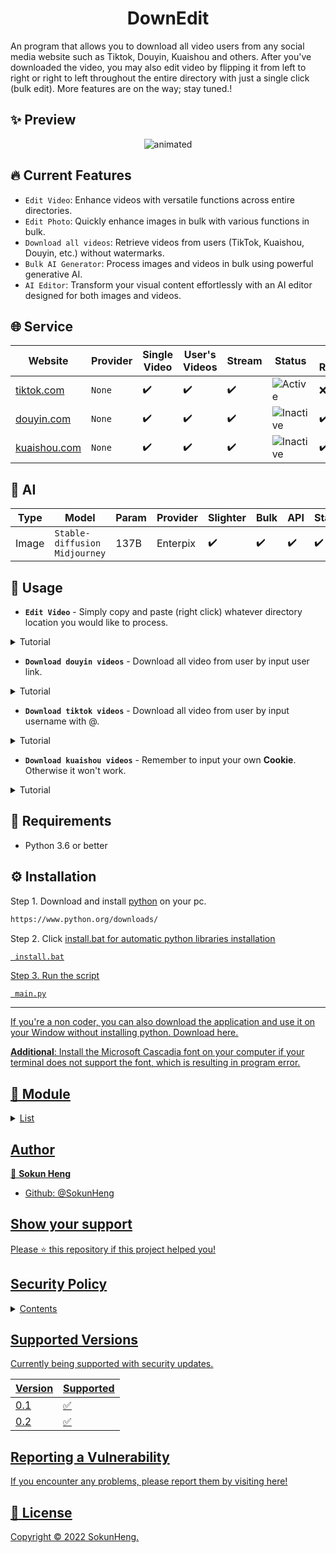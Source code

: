 <h1 align="center">DownEdit</h1>


<p>An program that allows you to download all video users from any social media website such as Tiktok, Douyin, Kuaishou and others. After you've downloaded the video, you may also edit video by flipping it from left to right or right to left throughout the entire directory with just a single click (bulk edit). More features are on the way; stay tuned.!<p>

<!--- 
## <a href="https://www.buymeacoffee.com/iamnamheng" target="_blank"><img src="https://cdn.buymeacoffee.com/buttons/default-blue.png" alt="Buy Me A Coffee" style="height: 41px !important;width: 174px !important;box-shadow: 0px 3px 2px 0px rgba(190, 190, 190, 0.5) !important;-webkit-box-shadow: 0px 3px 2px 0px rgba(190, 190, 190, 0.5) !important;" ></a>
--->

## ✨ Preview
<p align="center">
  <img src="https://user-images.githubusercontent.com/44894784/200809403-2cee8c01-7f24-400e-8c13-734ea0a47abc.gif" alt="animated" />
</p>

## 🔥 Current Features
- `Edit Video`: Enhance videos with versatile functions across entire directories.
- `Edit Photo`: Quickly enhance images in bulk with various functions in bulk.
- `Download all videos`: Retrieve videos from users (TikTok, Kuaishou, Douyin, etc.) without watermarks.
- `Bulk AI Generator`: Process images and videos in bulk using powerful generative AI.
- `AI Editor`: Transform your visual content effortlessly with an AI editor designed for both images and videos.

## 🌐 Service

| Website| Provider| Single Video | User's Videos | Stream | Status | Auth Required|
| --- | --- | --- | --- | --- | --- | --- |
| [tiktok.com](https://www.tiktok.com/) | `None` | ✔️ | ✔️ | ✔️ | ![Active](https://img.shields.io/badge/Active-brightgreen) | ❌ |
| [douyin.com](https://www.douyin.com/) | `None` | ✔️ | ✔️ | ✔️ | ![Inactive](https://img.shields.io/badge/Inactive-red) | ✔️ |
| [kuaishou.com](https://www.kuaishou.com/?isHome=1) | `None` | ✔️ | ✔️ | ✔️ | ![Inactive](https://img.shields.io/badge/Inactive-red) | ✔️ |

## 🤖 AI
| Type | Model | Param | Provider| Slighter | Bulk | API | Status |
| --- | --- | --- | --- | --- | --- | --- | --- |
| Image | `Stable-diffusion` `Midjourney` | 137B | Enterpix | ✔️ | ✔️ | ✔️ | ✔️ |

## 🚀 Usage
- **`Edit Video`** - Simply copy and paste (right click) whatever directory location you would like to process.

<details>
<summary>Tutorial</summary>

```html
Enter Folder: C:\Users\Name\Desktop\Folder\Video
```

![Edit_Video_AdobeExpress](https://user-images.githubusercontent.com/44894784/200826802-58b223ea-dd01-4f3a-b896-d87228cddd4e.gif)



 Change it according to your desired video speed.
```html
Select Speed: 1.2 or 2 
```

 Input your music file location
```html
Enter Music: C:\Users\Name\Desktop\Folder\music_name.mp3
```
```html
Enter Music: music_name.mp3
```
 

</details>


- **`Download douyin videos`** - Download all video from user by input user link.

<details>
<summary>Tutorial</summary>

```html
Enter User Link: https://www.douyin.com/user/MS4wLjABAAAAzknqQznbR4gNJFBtYQE8ptAbM4Djr8bGDdfCUataDVSfQK8YMkSI8J5v
```
 <img src="https://user-images.githubusercontent.com/44894784/200826881-0051ef41-a59a-4b39-ae01-d252dc796acc.gif" alt="animated"  width="640"/>

</details>

- **`Download tiktok videos`** - Download all video from user by input username with @.

<details>
<summary>Tutorial</summary>

```html
Enter User: @tiktok
```
<img src="https://user-images.githubusercontent.com/44894784/200826983-a45fc5d0-343a-4921-9077-6f97ebca67a8.gif" alt="animated"  width="640"/>

</details>

- **`Download kuaishou videos`** - Remember to input your own **Cookie**. Otherwise it won't work.

<details>
<summary>Tutorial</summary>

-----

 Step 1. Right click and select on Inspect element.
  
<img src="https://user-images.githubusercontent.com/44894784/200830971-90ee9df9-4b7d-4648-a6a0-0ac327dd9ac7.jpg" alt="tutorial"  width="640"/>

-----
  
```html
Input Cookie: kpf=PC_WEB; kpn=KUAISHOU_VISION; clientid=3; did=web_dfe556cf2a809f194bf54a1d5125ad31; didv=1667716807591; _bl_uid=2bl0haaF5Fnfjd5Ft0tXkm0ksz17; client_key=65890b29; userId=3114192403; ktrace-context=1|MS43NjQ1ODM2OTgyODY2OTgyLjI2NzI4OTgxLjE2NjgwOTQzMTUzNzQuMjM3MDQw|MS43NjQ1ODM2OTgyODY2OTgyLjM5ODM1Mzg4LjE2NjgwOTQzMTUzNzQuMjM3MDQx|0|graphql-server|webservice|false|NA; kuaishou.server.web_st=ChZrdWFpc2hvdS5zZXJ2ZXIud2ViLnN0EqAB8CBZs_S_PC_PFDJL2Do4j19XodeBMi9XmTD_kxJalX8oHZtLxNadJ2HpJKDvkuyRCU52pxMA7ulFKo32pyr3PO4phQTmcghw3M1pjL6gCVW5KyVSo-nJMvTcXhpDn501B6Yz0-XbxYHTdWZw7ITl-lgpWwO_hYalq68Wt5Q7ut7iEPGAVjIXH-r-y5DteaqG1ocz5k0PH3QMaqQSytJN5xoS-1Rj5-IBBNoxoIePYcxZFs4oIiBVPhNOHXk5SvSU1kq6lB8hpXv9CiiIqe6gJihLWZAsVCgFMAE; kuaishou.server.web_ph=8b579bf7ba4c2f740ca6486d022008b01ed1
```
  
Step 2. Copy your Cookie browser.
  
<img src="https://user-images.githubusercontent.com/44894784/201191235-1abda841-7ae1-4bef-a06a-b7c06d12c927.jpg" alt="tutorial"  width="640"/>

-----  
  
```html
Enter User ID: 3xnpgvvuei3umwk
```
  
Step 3. Copy user ID you want to download.  

<img src="https://user-images.githubusercontent.com/44894784/200831086-9e880d15-6921-4593-a46a-c9462e58cd5e.jpg" alt="tutorial"  width="640"/>
  
-----  
  
Tips: If you still getting error, try changing your Browser, use Incognito/Private mode and reset your Internet/IP.

</details>


## 🔎 Requirements
- Python 3.6 or better

## ⚙ Installation 
Step 1. Download and install [python](https://www.python.org/downloads/) on your pc.
```html
https://www.python.org/downloads/
```
Step 2. Click <u>install.bat<u> for automatic python libraries installation
```html
 install.bat
```
Step 3. Run the script
```ht
 main.py
```
-----
If you're a non coder, you can also download the application and use it on your Window without installing python. [Download here.](https://github.com/SokunHeng/DownEdit/releases)

**Additional**: Install the Microsoft [Cascadia](https://github.com/microsoft/cascadia-code) font on your computer if your terminal does not support the font, which is resulting in program error.

## 🔨 Module
  
  <details>
<summary>List</summary>
    
- [Moviepy](https://github.com/Zulko/moviepy)
- [Inquirer](https://pypi.org/project/inquirer/)
- [Colorama](https://github.com/tartley/colorama)
- [Rich](https://github.com/Textualize/rich)
- [Requests](https://requests.readthedocs.io/en/latest/)
- [Pystyle](https://github.com/billythegoat356/pystyle)
- [Request_HTML](https://github.com/kennethreitz/requests-html)
- [Random_User_Agent](https://pypi.org/project/requests-random-user-agent/)
 
</details>


<!-- ## 📡 API
- [DouyinAPI](https://github.com/Johnserf-Seed/TikTokDownload)
- [TiktokAPI1](https://github.com/yi005/Tiktok-Video-No-Watermark)
- [TiktokAPI2](https://rapidapi.com/yi005/api/tiktok-video-no-watermark2/)
- [KuaishouAPI](https://www.videofk.com/en3886) -->
## Author

👤 **Sokun Heng**

- Github: [@SokunHeng](https://github.com/SokunHeng)


## Show your support

Please ⭐️ this repository if this project helped you!

## Security Policy

<details>
<summary>Contents</summary>

We will not responsible for any actions resulting from your use or inability to utilize the service, copyright, or anything else arising under this agreement and use at your own risk under Copyright law. Please show respect to the copyright owner and original creator. Thanks

</details>


## Supported Versions

Currently being supported with security updates.

| Version | Supported          |
| ------- | ------------------ |
|   0.1   | :white_check_mark: |
|   0.2   | :white_check_mark: |

## Reporting a Vulnerability

If you encounter any problems, please report them by visiting [here](https://github.com/SokunHeng/DownEdit/issues)!


## 📝 License
Copyright © 2022 [Sokun](https://github.com/SokunHeng)[Heng](https://justpaste.it/reference-heng).<br />
